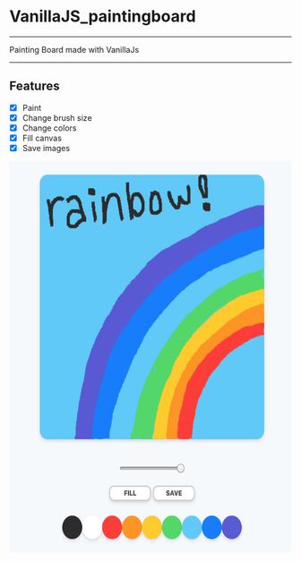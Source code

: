 # VanillaJS_paintingboard
---
Painting Board made with VanillaJs

---
## Features
- [x] Paint
- [x] Change brush size
- [x] Change colors
- [x] Fill canvas
- [x] Save images

<img src="./1.png" width="600" height="700"/>
